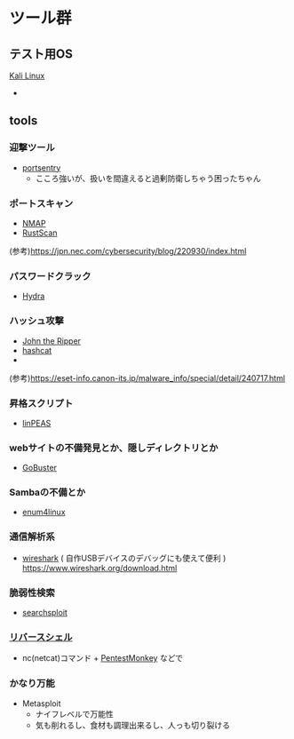 # ツール群

## テスト用OS
[Kali Linux](https://www.kali.org/)
 - []()

## tools

### 迎撃ツール
  - [portsentry](./portsentry/)
    - こころ強いが、扱いを間違えると過剰防衛しちゃう困ったちゃん

### ポートスキャン
  - [NMAP](#)
  - [RustScan](#)

(参考)https://jpn.nec.com/cybersecurity/blog/220930/index.html

### パスワードクラック
  - [Hydra](https://www.kali.org/tools/hydra/)

### ハッシュ攻撃
  - [John the Ripper](#)
  - [hashcat](#)
  - 
(参考)https://eset-info.canon-its.jp/malware_info/special/detail/240717.html

### 昇格スクリプト
  - [linPEAS](#)

### webサイトの不備発見とか、隠しディレクトリとか
  - [GoBuster](#)

### Sambaの不備とか
  - [enum4linux](#)

### 通信解析系
  - [wireshark](#) ( 自作USBデバイスのデバッグにも使えて便利 )
  https://www.wireshark.org/download.html

### 脆弱性検索
  - [searchsploit](#)

### [リバースシェル](#)
  - nc(netcat)コマンド + [PentestMonkey](https://pentestmonkey.net/) などで

### かなり万能
  - Metasploit
    - ナイフレベルで万能性
    - 気も削れるし、食材も調理出来るし、人っも切り裂ける
   





